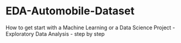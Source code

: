 # EDA-Automobile-Dataset
How to get start with a Machine Learning or a Data Science Project - Exploratory Data Analysis - step by step 
